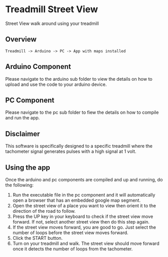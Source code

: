 # Treadmill Street View
Street View walk around using your treadmill

## Overview
```
Treadmill -> Arduino -> PC -> App with maps installed
```

## Arduino Component
Please navigate to the arduino sub folder to view the details on how to upload and use the code to your arduino device.

## PC Component
Please navigate to the pc sub folder to fiew the details on how to compile and run the app.

## Disclaimer
This software is specifically designed to a specific treadmill where the tachometer signal generates pulses with a high signal at 1 volt.

## Using the app
Once the arduino and pc components are compiled and up and running, do the following:
1. Run the executable file in the pc component and it will automatically open a browser that has an embedded google map segment. 
2. Open the street view of a place you want to view then orient it to the direction of the road to follow.
3. Press the UP key in your keyboard to check if the street view move forward. If not, select another street view then do this step again.
4. If the street view moves forward, you are good to go. Just select the number of loops before the street view moves forward.
5. Click the START button.
6. Turn on your treadmill and walk. The street view should move forward once it detects the number of loops from the tachometer.
